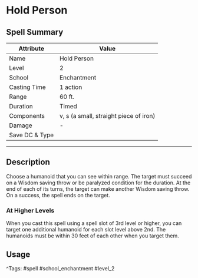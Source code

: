 # Hold Person

## Spell Summary

| Attribute        | Value                  |
|------------------|------------------------|
| Name             | Hold Person                 |
| Level            | 2                |
| School           | Enchantment          |
| Casting Time     | 1 action              |
| Range            | 60 ft.            |
| Duration         | Timed             |
| Components       | v, s (a small, straight piece of iron)             |
| Damage           | -               |
| Save DC & Type   |              |

---

## Description

Choose a humanoid that you can see within range. The target must succeed on a Wisdom saving throw or be paralyzed condition for the duration. At the end of each of its turns, the target can make another Wisdom saving throw. On a success, the spell ends on the target.

### At Higher Levels
When you cast this spell using a spell slot of 3rd level or higher, you can target one additional humanoid for each slot level above 2nd. The humanoids must be within 30 feet of each other when you target them.

## Usage


^Tags: #spell #school_enchantment #level_2